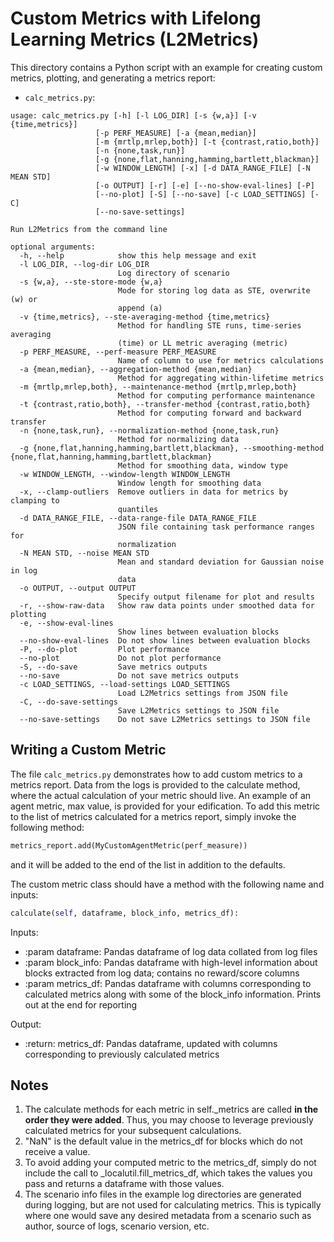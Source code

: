 # Custom Metrics with Lifelong Learning Metrics (L2Metrics)

This directory contains a Python script with an example for creating custom metrics, plotting, and generating a metrics report:

- `calc_metrics.py`:

```
usage: calc_metrics.py [-h] [-l LOG_DIR] [-s {w,a}] [-v {time,metrics}]
                   [-p PERF_MEASURE] [-a {mean,median}]
                   [-m {mrtlp,mrlep,both}] [-t {contrast,ratio,both}]
                   [-n {none,task,run}]
                   [-g {none,flat,hanning,hamming,bartlett,blackman}]
                   [-w WINDOW_LENGTH] [-x] [-d DATA_RANGE_FILE] [-N MEAN STD]
                   [-o OUTPUT] [-r] [-e] [--no-show-eval-lines] [-P]
                   [--no-plot] [-S] [--no-save] [-c LOAD_SETTINGS] [-C]
                   [--no-save-settings]

Run L2Metrics from the command line

optional arguments:
  -h, --help            show this help message and exit
  -l LOG_DIR, --log-dir LOG_DIR
                        Log directory of scenario
  -s {w,a}, --ste-store-mode {w,a}
                        Mode for storing log data as STE, overwrite (w) or
                        append (a)
  -v {time,metrics}, --ste-averaging-method {time,metrics}
                        Method for handling STE runs, time-series averaging
                        (time) or LL metric averaging (metric)
  -p PERF_MEASURE, --perf-measure PERF_MEASURE
                        Name of column to use for metrics calculations
  -a {mean,median}, --aggregation-method {mean,median}
                        Method for aggregating within-lifetime metrics
  -m {mrtlp,mrlep,both}, --maintenance-method {mrtlp,mrlep,both}
                        Method for computing performance maintenance
  -t {contrast,ratio,both}, --transfer-method {contrast,ratio,both}
                        Method for computing forward and backward transfer
  -n {none,task,run}, --normalization-method {none,task,run}
                        Method for normalizing data
  -g {none,flat,hanning,hamming,bartlett,blackman}, --smoothing-method {none,flat,hanning,hamming,bartlett,blackman}
                        Method for smoothing data, window type
  -w WINDOW_LENGTH, --window-length WINDOW_LENGTH
                        Window length for smoothing data
  -x, --clamp-outliers  Remove outliers in data for metrics by clamping to
                        quantiles
  -d DATA_RANGE_FILE, --data-range-file DATA_RANGE_FILE
                        JSON file containing task performance ranges for
                        normalization
  -N MEAN STD, --noise MEAN STD
                        Mean and standard deviation for Gaussian noise in log
                        data
  -o OUTPUT, --output OUTPUT
                        Specify output filename for plot and results
  -r, --show-raw-data   Show raw data points under smoothed data for plotting
  -e, --show-eval-lines
                        Show lines between evaluation blocks
  --no-show-eval-lines  Do not show lines between evaluation blocks
  -P, --do-plot         Plot performance
  --no-plot             Do not plot performance
  -S, --do-save         Save metrics outputs
  --no-save             Do not save metrics outputs
  -c LOAD_SETTINGS, --load-settings LOAD_SETTINGS
                        Load L2Metrics settings from JSON file
  -C, --do-save-settings
                        Save L2Metrics settings to JSON file
  --no-save-settings    Do not save L2Metrics settings to JSON file
```

## Writing a Custom Metric

The file `calc_metrics.py` demonstrates how to add custom metrics to a metrics report. Data from the logs is provided to the calculate method, where the actual calculation of your metric should live. An example of an agent metric, max value, is provided for your edification. To add this metric to the list of metrics calculated for a metrics report, simply invoke the following method:

```Python
metrics_report.add(MyCustomAgentMetric(perf_measure))
```

and it will be added to the end of the list in addition to the defaults.

The custom metric class should have a method with the following name and inputs:

```Python
calculate(self, dataframe, block_info, metrics_df):
```

Inputs:

- :param dataframe: Pandas dataframe of log data collated from log files
- :param block_info: Pandas dataframe with high-level information about blocks extracted from log data; contains no reward/score columns
- :param metrics_df: Pandas dataframe with columns corresponding to calculated metrics along with some of the block_info information. Prints out at the end for reporting

Output:

- :return: metrics_df: Pandas dataframe, updated with columns corresponding to previously calculated metrics

## Notes

1. The calculate methods for each metric in self.\_metrics are called **in the order they were added**. Thus, you may choose to leverage previously calculated metrics for your subsequent calculations.
2. "NaN" is the default value in the metrics_df for blocks which do not receive a value.
3. To avoid adding your computed metric to the metrics_df, simply do not include the call to \_localutil.fill_metrics_df, which takes the values you pass and returns a dataframe with those values.
4. The scenario info files in the example log directories are generated during logging, but are not used for calculating metrics. This is typically where one would save any desired metadata from a scenario such as author, source of logs, scenario version, etc.
